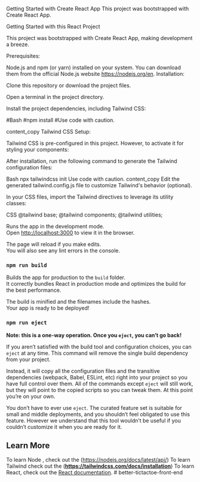 Getting Started with Create React App
This project was bootstrapped with Create React App.

Getting Started with this React Project

This project was bootstrapped with Create React App, making development a breeze.

Prerequisites:

Node.js and npm (or yarn) installed on your system. You can download them from the official Node.js website https://nodejs.org/en.
Installation:

Clone this repository or download the project files.

Open a terminal in the project directory.

Install the project dependencies, including Tailwind CSS:

#Bash
#npm install
#Use code with caution.

content_copy
Tailwind CSS Setup:

Tailwind CSS is pre-configured in this project. However, to activate it for styling your components:

After installation, run the following command to generate the Tailwind configuration files:

Bash
npx tailwindcss init
Use code with caution.
content_copy
Edit the generated tailwind.config.js file to customize Tailwind's behavior (optional).

In your CSS files, import the Tailwind directives to leverage its utility classes:

CSS
@tailwind base;
@tailwind components;
@tailwind utilities;

Runs the app in the development mode.\
Open [http://localhost:3000](http://localhost:3000) to view it in the browser.

The page will reload if you make edits.\
You will also see any lint errors in the console.


### `npm run build`

Builds the app for production to the `build` folder.\
It correctly bundles React in production mode and optimizes the build for the best performance.

The build is minified and the filenames include the hashes.\
Your app is ready to be deployed!

### `npm run eject`

**Note: this is a one-way operation. Once you `eject`, you can’t go back!**

If you aren’t satisfied with the build tool and configuration choices, you can `eject` at any time. This command will remove the single build dependency from your project.

Instead, it will copy all the configuration files and the transitive dependencies (webpack, Babel, ESLint, etc) right into your project so you have full control over them. All of the commands except `eject` will still work, but they will point to the copied scripts so you can tweak them. At this point you’re on your own.

You don’t have to ever use `eject`. The curated feature set is suitable for small and middle deployments, and you shouldn’t feel obligated to use this feature. However we understand that this tool wouldn’t be useful if you couldn’t customize it when you are ready for it.

## Learn More

To learn Node , check out the (https://nodejs.org/docs/latest/api/)
To learn Tailwind check out the (**https://tailwindcss.com/docs/installation**)
To learn React, check out the [React documentation](https://reactjs.org/).
#   b e t t e r - t i c t a c t o e - f r o n t - e n d 
 
 
